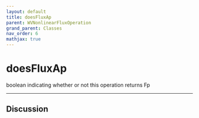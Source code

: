 ```yaml
---
layout: default
title: doesFluxAp
parent: WVNonlinearFluxOperation
grand_parent: Classes
nav_order: 6
mathjax: true
---
```


#  doesFluxAp

boolean indicating whether or not this operation returns Fp


---

## Discussion

  
